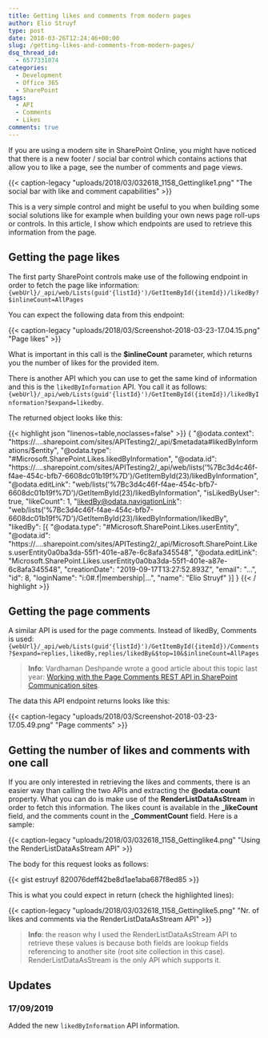 ```yaml
---
title: Getting likes and comments from modern pages
author: Elio Struyf
type: post
date: 2018-03-26T12:24:46+00:00
slug: /getting-likes-and-comments-from-modern-pages/
dsq_thread_id:
  - 6577331074
categories:
  - Development
  - Office 365
  - SharePoint
tags:
  - API
  - Comments
  - Likes
comments: true
---
```


If you are using a modern site in SharePoint Online, you might have noticed that there is a new footer / social bar control which contains actions that allow you to like a page, see the number of comments and page views.

{{< caption-legacy "uploads/2018/03/032618_1158_Gettinglike1.png" "The social bar with like and comment capabilities" >}}

This is a very simple control and might be useful to you when building some social solutions like for example when building your own news page roll-ups or controls. In this article, I show which endpoints are used to retrieve this information from the page.

## Getting the page likes

The first party SharePoint controls make use of the following endpoint in order to fetch the page like information: `{webUrl}/_api/web/Lists(guid'{listId}')/GetItemById({itemId})/likedBy?$inlineCount=AllPages`

You can expect the following data from this endpoint:

{{< caption-legacy "uploads/2018/03/Screenshot-2018-03-23-17.04.15.png" "Page likes" >}}

What is important in this call is the **$inlineCount** parameter, which returns you the number of likes for the provided item.

There is another API which you can use to get the same kind of information and this is the `likedByInformation` API. You call it as follows: `{webUrl}/_api/web/Lists(guid'{listId}')/GetItemById({itemId})/likedByInformation?$expand=likedby`.

The returned object looks like this:

{{< highlight json "linenos=table,noclasses=false" >}}
{
  "@odata.context": "https://....sharepoint.com/sites/APITesting2/_api/$metadata#likedByInformations/$entity",
  "@odata.type": "#Microsoft.SharePoint.Likes.likedByInformation",
  "@odata.id": "https://....sharepoint.com/sites/APITesting2/_api/web/lists('%7Bc3d4c46f-f4ae-454c-bfb7-6608dc01b19f%7D')/GetItemById(23)/likedByInformation",
  "@odata.editLink": "web/lists('%7Bc3d4c46f-f4ae-454c-bfb7-6608dc01b19f%7D')/GetItemById(23)/likedByInformation",
  "isLikedByUser": true,
  "likeCount": 1,
  "likedBy@odata.navigationLink": "web/lists('%7Bc3d4c46f-f4ae-454c-bfb7-6608dc01b19f%7D')/GetItemById(23)/likedByInformation/likedBy",
  "likedBy": [{
    "@odata.type": "#Microsoft.SharePoint.Likes.userEntity",
    "@odata.id": "https://....sharepoint.com/sites/APITesting2/_api/Microsoft.SharePoint.Likes.userEntity0a0ba3da-55f1-401e-a87e-6c8afa345548",
    "@odata.editLink": "Microsoft.SharePoint.Likes.userEntity0a0ba3da-55f1-401e-a87e-6c8afa345548",
    "creationDate": "2019-09-17T13:27:52.893Z",
    "email": "...",
    "id": 8,
    "loginName": "i:0#.f|membership|...",
    "name": "Elio Struyf"
  }]
}
{{< / highlight >}}

## Getting the page comments

A similar API is used for the page comments. Instead of likedBy, Comments is used: `{webUrl}/_api/web/Lists(guid'{listId}')/GetItemById({itemId})/Comments?$expand=replies,likedBy,replies/likedBy&$top=10&$inlineCount=AllPages`

> **Info**: Vardhaman Deshpande wrote a good article about this topic last year: [Working with the Page Comments REST API in SharePoint Communication sites](http://www.vrdmn.com/2017/07/working-with-page-comments-rest-api-in.html).

The data this API endpoint returns looks like this:

{{< caption-legacy "uploads/2018/03/Screenshot-2018-03-23-17.05.49.png" "Page comments" >}}

## Getting the number of likes and comments with one call

If you are only interested in retrieving the likes and comments, there is an easier way than calling the two APIs and extracting the **@odata.count** property. What you can do is make use of the **RenderListDataAsStream** in order to fetch this information. The likes count is available in the **_likeCount** field, and the comments count in the **_CommentCount** field. Here is a sample:

{{< caption-legacy "uploads/2018/03/032618_1158_Gettinglike4.png" "Using the RenderListDataAsStream API" >}}

The body for this request looks as follows:

{{< gist estruyf 820076deff42be8d1ae1aba687f8ed85 >}}

This is what you could expect in return (check the highlighted lines):

{{< caption-legacy "uploads/2018/03/032618_1158_Gettinglike5.png" "Nr. of likes and comments via the RenderListDataAsStream API" >}}

> **Info**: the reason why I used the RenderListDataAsStream API to retrieve these values is because both fields are lookup fields referencing to another site (root site collection in this case). RenderListDataAsStream is the only API which supports it.


## Updates

### 17/09/2019

Added the new `likedByInformation` API information.